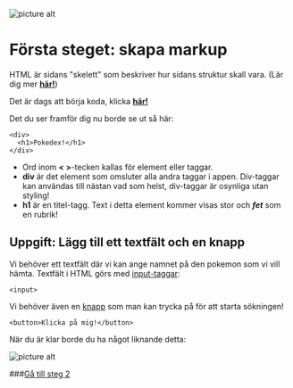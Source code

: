 ![picture alt](http://digitalagencynetwork.com/wp-content/uploads/2015/02/Google-Convert-Flash-Banners-HTML5.png)
# Första steget: skapa markup

HTML är sidans "skelett" som beskriver hur sidans struktur skall vara. (Lär dig mer [**här!**](http://www.w3schools.com/html/html_intro.asp))

Det är dags att börja koda, klicka [**här!**](http://codepen.io/amygdaloideum/pen/amGwvp)

Det du ser framför dig nu borde se ut så här:

```
<div>
  <h1>Pokedex!</h1>
</div>
```

- Ord inom **< >**-tecken kallas för element eller taggar.
- **div** är det element som omsluter alla andra taggar i appen. Div-taggar kan användas till nästan vad som helst, div-taggar är osynliga utan styling!
- **h1** är en titel-tagg. Text i detta element kommer visas stor och ***fet*** som en rubrik!

## Uppgift: Lägg till ett textfält och en knapp
Vi behöver ett textfält där vi kan ange namnet på den pokemon som vi vill hämta. Textfält i HTML görs med [input-taggar](http://www.w3schools.com/tags/tag_input.asp):
```
<input>
```

Vi behöver även en [knapp](http://www.w3schools.com/tags/tag_button.asp) som man kan trycka på för att starta sökningen!
```
<button>Klicka på mig!</button>
```

När du är klar borde du ha något liknande detta:

![picture alt](https://github.com/amygdaloideum/SBAB-pokedex-helloworld/tree/master/img/phase-one-result.png)

###[Gå till steg 2](https://github.com/amygdaloideum/SBAB-pokedex-helloworld/tree/master/docs/phase-2)
